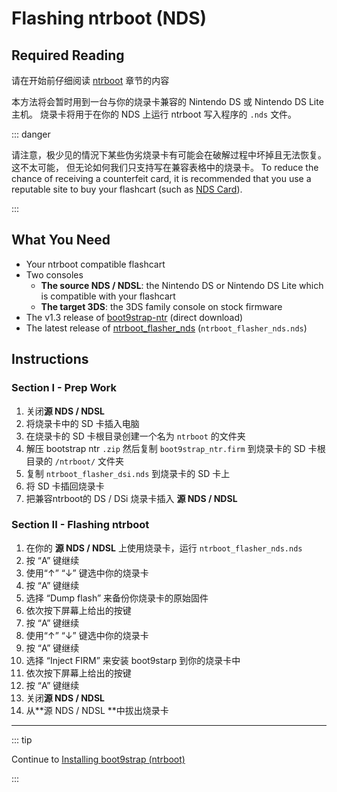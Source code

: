 # Flashing ntrboot (NDS)

## Required Reading

请在开始前仔细阅读 [ntrboot](ntrboot) 章节的内容

本方法将会暂时用到一台与你的烧录卡兼容的 Nintendo DS 或 Nintendo DS Lite 主机。 烧录卡将用于在你的 NDS 上运行 ntrboot 写入程序的 `.nds` 文件。

::: danger

请注意，极少见的情況下某些伪劣烧录卡有可能会在破解过程中坏掉且无法恢复。 这不太可能， 但无论如何我们只支持写在兼容表格中的烧录卡。 To reduce the chance of receiving a counterfeit card, it is recommended that you use a reputable site to buy your flashcart (such as [NDS Card](https://www.nds-card.com/)).

:::

## What You Need

- Your ntrboot compatible flashcart
- Two consoles
    - **The source NDS / NDSL**: the Nintendo DS or Nintendo DS Lite which is compatible with your flashcart
    - **The target 3DS**: the 3DS family console on stock firmware
- The v1.3 release of [boot9strap-ntr](https://github.com/SciresM/boot9strap/releases/download/1.3/boot9strap-1.3-ntr.zip) (direct download)
- The latest release of [ntrboot_flasher_nds](https://github.com/jason0597/ntrboot_flasher_nds/releases/latest) (`ntrboot_flasher_nds.nds`)

## Instructions

### Section I - Prep Work

1. 关闭**源 NDS / NDSL**
2. 将烧录卡中的 SD 卡插入电脑
3. 在烧录卡的 SD 卡根目录创建一个名为 `ntrboot` 的文件夹
4. 解压 bootstrap ntr `.zip` 然后复制 `boot9strap_ntr.firm` 到烧录卡的 SD 卡根目录的 `/ntrboot/` 文件夹
5. 复制 `ntrboot_flasher_dsi.nds` 到烧录卡的 SD 卡上
6. 将 SD 卡插回烧录卡
7. 把兼容ntrboot的 DS / DSi 烧录卡插入 **源 NDS / NDSL**

### Section II - Flashing ntrboot

1. 在你的 **源 NDS / NDSL** 上使用烧录卡，运行  `ntrboot_flasher_nds.nds`
2. 按 “A” 键继续
3. 使用“↑” “↓” 键选中你的烧录卡
4. 按 “A” 键继续
5. 选择 “Dump flash” 来备份你烧录卡的原始固件
6. 依次按下屏幕上给出的按键
7. 按 “A” 键继续
8. 使用“↑” “↓” 键选中你的烧录卡
9. 按 “A” 键继续
10. 选择 “Inject FIRM” 来安装 boot9starp 到你的烧录卡中
11. 依次按下屏幕上给出的按键
12. 按 “A” 键继续
13. 关闭**源 NDS / NDSL**
14. 从\*\*源 NDS / NDSL \*\*中拔出烧录卡

___

::: tip

Continue to [Installing boot9strap (ntrboot)](installing-boot9strap-\(ntrboot\))

:::
